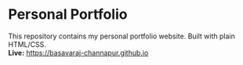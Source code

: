 # Personal Portfolio

This repository contains my personal portfolio website. Built with plain HTML/CSS.  
**Live:** https://basavaraj-channapur.github.io
